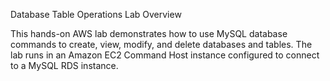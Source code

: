 Database Table Operations Lab
Overview

This hands-on AWS lab demonstrates how to use MySQL database commands to create, view, modify, and delete databases and tables.
The lab runs in an Amazon EC2 Command Host instance configured to connect to a MySQL RDS instance.
